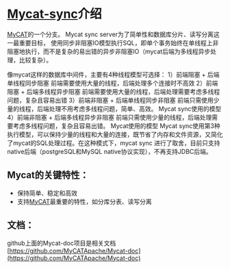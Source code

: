 # [Mycat-sync](https://github.com/little-pan/mycat-sync)介绍

[MyCAT](https://github.com/MyCATApache/Mycat-Server)的一个分支。 Mycat sync server为了简单性和数据库分片、读写分离这一最重要目标，
使用同步非阻塞IO模型执行SQL，即单个事务始终在单线程上非阻塞地执行，而不是复杂的易出错的异步非阻塞IO（mycat后端为多线程异步处理，比较复杂）。

像mycat这样的数据库中间件，主要有4种线程模型可选择：
1）前端阻塞 + 后端单线程同步阻塞  前端需要使用大量的线程，后端处理多个连接时不高效
2）前端阻塞 + 后端多线程异步阻塞  前端需要使用大量的线程，后端处理需要考虑多线程问题，复杂且容易出错
3）前端非阻塞 + 后端单线程同步非阻塞 前端只需使用少量的线程，后端处理不用考虑多线程问题，简单、高效。 Mycat sync使用的模型
4）前端非阻塞 + 后端多线程异步非阻塞 前端只需使用少量的线程，后端处理需要考虑多线程问题，复杂且容易出错。 Mycat使用的模型
Mycat sync使用第3种执行模型，可以保持少量的线程和大量的连接，既节省了内存和文件资源，又简化了mycat的SQL处理过程。在这种模式下，mycat sync
进行了取舍，目前只支持native后端（postgreSQL和MySQL native协议实现），不再支持JDBC后端。

## Mycat的关键特性：

* 保持简单、稳定和高效
* 支持[MyCAT](https://github.com/MyCATApache/Mycat-Server)最重要的特性，如分库分表、读写分离

## 文档：

github上面的Mycat-doc项目是相关文档 [https://github.com/MyCATApache/Mycat-doc](https://github.com/MyCATApache/Mycat-doc)
